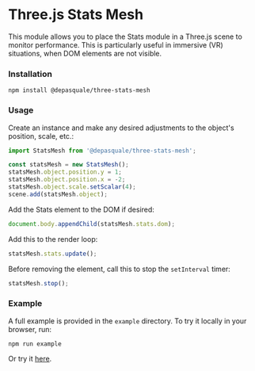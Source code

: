 # Three.js Stats Mesh

This module allows you to place the Stats module in a Three.js scene to monitor performance. This is particularly useful in immersive (VR) situations, when DOM elements are not visible.

### Installation

```
npm install @depasquale/three-stats-mesh
```

### Usage

Create an instance and make any desired adjustments to the object's position, scale, etc.:

```javascript
import StatsMesh from '@depasquale/three-stats-mesh';

const statsMesh = new StatsMesh();
statsMesh.object.position.y = 1;
statsMesh.object.position.x = -2;
statsMesh.object.scale.setScalar(4);
scene.add(statsMesh.object);
```

Add the Stats element to the DOM if desired:

```javascript
document.body.appendChild(statsMesh.stats.dom);
```

Add this to the render loop:

```javascript
statsMesh.stats.update();
```

Before removing the element, call this to stop the `setInterval` timer:

```javascript
statsMesh.stop();
```

### Example

A full example is provided in the `example` directory. To try it locally in your browser, run:
```
npm run example
```

Or try it [here](https://unpkg.com/@depasquale/three-stats-mesh/example/index.html).
